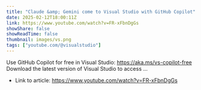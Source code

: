 ```yaml
---
title: "Claude &amp; Gemini come to Visual Studio with GitHub Copilot"
date: 2025-02-12T18:00:11Z
link: https://www.youtube.com/watch?v=FR-xFbnDgGs
showShare: false
showReadTime: false
thumbnail: images/vs.png
tags: ["youtube.com/@visualstudio"]
---
```

Use GitHub Copilot for free in Visual Studio: https://aka.ms/vs-copilot-free Download the latest version of Visual Studio to access ...

- Link to article: https://www.youtube.com/watch?v=FR-xFbnDgGs